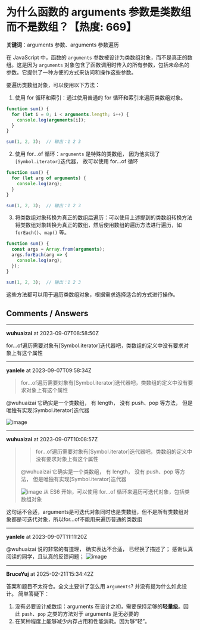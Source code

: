 # 为什么函数的 arguments 参数是类数组而不是数组？【热度: 669】

**关键词**：arguments 参数、arguments 参数遍历

在 JavaScript 中，函数的 `arguments` 参数被设计为类数组对象，而不是真正的数组。这是因为 `arguments` 对象包含了函数调用时传入的所有参数，包括未命名的参数。它提供了一种方便的方式来访问和操作这些参数。

要遍历类数组对象，可以使用以下方法：

1. 使用 for 循环和索引：通过使用普通的 for 循环和索引来遍历类数组对象。
```javascript
function sum() {
  for (let i = 0; i < arguments.length; i++) {
    console.log(arguments[i]);
  }
}

sum(1, 2, 3);  // 输出：1 2 3
```

2. 使用 for...of 循环：`arguments` 是特殊的类数组， 因为他实现了`[Symbol.iterator]`迭代器， 故可以使用 for...of 循环
```javascript
function sum() {
  for (let arg of arguments) {
    console.log(arg);
  }
}

sum(1, 2, 3);  // 输出：1 2 3
```

3. 将类数组对象转换为真正的数组后遍历：可以使用上述提到的类数组转换方法将类数组对象转换为真正的数组，然后使用数组的遍历方法进行遍历，如 `forEach()`、`map()` 等。
```javascript
function sum() {
  const args = Array.from(arguments);
  args.forEach(arg => {
    console.log(arg);
  });
}

sum(1, 2, 3);  // 输出：1 2 3
```

这些方法都可以用于遍历类数组对象，根据需求选择适合的方式进行操作。


## Comments / Answers

---

**wuhuaizai** at 2023-09-07T08:58:50Z

for...of遍历需要对象有[Symbol.iterator]迭代器吧，类数组的定义中没有要求对象上有这个属性

---

**yanlele** at 2023-09-07T09:58:34Z

> for...of遍历需要对象有[Symbol.iterator]迭代器吧，类数组的定义中没有要求对象上有这个属性

@wuhuaizai 
它确实是一个类数组， 有 length， 没有 push、pop 等方法， 但是唯独有实现[Symbol.iterator]迭代器

![image](https://github.com/pro-collection/interview-question/assets/22188674/4a89d066-e2e4-4b73-a2d8-24a58d5fa1e0)


---

**wuhuaizai** at 2023-09-07T10:08:57Z

> > for...of遍历需要对象有[Symbol.iterator]迭代器吧，类数组的定义中没有要求对象上有这个属性
> 
> @wuhuaizai 它确实是一个类数组， 有 length， 没有 push、pop 等方法， 但是唯独有实现[Symbol.iterator]迭代器
> 
> ![image](https://user-images.githubusercontent.com/22188674/266277890-4a89d066-e2e4-4b73-a2d8-24a58d5fa1e0.png)
从 ES6 开始，可以使用 for...of 循环来遍历可迭代对象，包括类数组对象

这句话不合适，arguments是可迭代对象同时也是类数组，但不是所有类数组对象都是可迭代对象，所以for...of不能用来遍历普通的类数组


---

**yanlele** at 2023-09-07T11:11:20Z


@wuhuaizai 说的非常的有道理， 确实表达不合适， 已经换了描述了；
感谢认真阅读的同学，且认真的反馈问题；
![image](https://github.com/pro-collection/interview-question/assets/22188674/7f65d831-b139-4076-a6ff-28b08933f98a)


---

**BruceYuj** at 2025-02-21T15:34:42Z

答案和题目不太符合。全文主要讲了怎么用 `arguments`? 并没有提为什么如此设计。
简单答疑下：
1. 没有必要设计成数组：arguments 在设计之初，需要保持足够的**轻量级**。因此 `push`、`pop` 之类的方法对于 arguments 是无必要的
2. 在某种程度上能够减少内存占用和性能消耗。因为够“轻”。